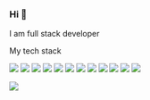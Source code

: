 ### Hi 👋 
I am full stack developer


My tech stack

<img src="https://img.shields.io/badge/HTML-000?style=for-the-badge&logo=Html5&logoColor=FFFF00"/> <img src="https://img.shields.io/badge/CSS-000?style=for-the-badge&logo=CSS3&logoColor=blue"/> <img src="https://img.shields.io/badge/javascript-000?style=for-the-badge&logo=javascript&logoColor=FFFF00"/> <img src="https://img.shields.io/badge/Java-000?style=for-the-badge&logo=java&logoColor=FFFF00"/> <img src="https://img.shields.io/badge/Java Spring-000?style=for-the-badge&logo=spring&logoColor=00FF7F"/> <img src="https://img.shields.io/badge/C++-000?style=for-the-badge&logo=&logoColor=blue"/> <img src="https://img.shields.io/badge/cisco Packet Tracer-000?style=for-the-badge&logo=cisco&logoColor=fff"/> <img src="https://img.shields.io/badge/Git-000?style=for-the-badge&logo=git&logoColor=red"/> <img src="https://img.shields.io/badge/GitHub-000?style=for-the-badge&logo=github&logoColor=fff"/> <img src="https://img.shields.io/badge/GitLab-000?style=for-the-badge&logo=gitlab&logoColor=FF4500"/> <img src="https://img.shields.io/badge/Figma-000?style=for-the-badge&logo=figma&logoColor=fff"/> <img src="https://img.shields.io/badge/Photoshop-000?style=for-the-badge&logo=adobephotoshop&logoColor=blue"/>





<img src="https://img.shields.io/badge/НАДПИСЬ НА БЕЙДЖЕ-ЦВЕТ ФОНА?style=for-the-badge&logo=НАЗВАНИЕ ЛОГОТИПА&logoColor=ЦВЕТ ЛОГОТИПА"/>
